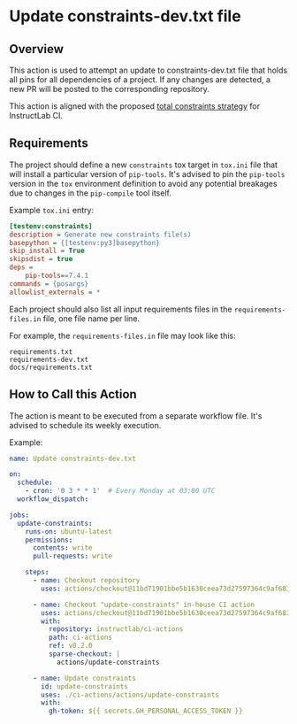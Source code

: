 # Update constraints-dev.txt file

## Overview

This action is used to attempt an update to constraints-dev.txt file that holds
all pins for all dependencies of a project. If any changes are detected, a new
PR will be posted to the corresponding repository.

This action is aligned with the proposed
[total constraints strategy](https://github.com/instructlab/dev-docs/pull/198)
for InstructLab CI.

## Requirements

The project should define a new `constraints` tox target in `tox.ini` file that
will install a particular version of `pip-tools`. It's advised to pin the
`pip-tools` version in the `tox` environment definition to avoid any potential
breakages due to changes in the `pip-compile` tool itself.

Example `tox.ini` entry:

```ini
[testenv:constraints]
description = Generate new constraints file(s)
basepython = {[testenv:py3]basepython}
skip_install = True
skipsdist = true
deps =
    pip-tools==7.4.1
commands = {posargs}
allowlist_externals = *
```

Each project should also list all input requirements files in the
`requirements-files.in` file, one file name per line.

For example, the `requirements-files.in` file may look like this:

```
requirements.txt
requirements-dev.txt
docs/requirements.txt
```

## How to Call this Action

The action is meant to be executed from a separate workflow file. It's advised
to schedule its weekly execution.

Example:

```yaml
name: Update constraints-dev.txt

on:
  schedule:
    - cron: '0 3 * * 1'  # Every Monday at 03:00 UTC
  workflow_dispatch:

jobs:
  update-constraints:
    runs-on: ubuntu-latest
    permissions:
      contents: write
      pull-requests: write

    steps:
      - name: Checkout repository
        uses: actions/checkout@11bd71901bbe5b1630ceea73d27597364c9af683 # v4.2.2

      - name: Checkout "update-constraints" in-house CI action
        uses: actions/checkout@11bd71901bbe5b1630ceea73d27597364c9af683 # v4.2.2
        with:
          repository: instructlab/ci-actions
          path: ci-actions
          ref: v0.2.0
          sparse-checkout: |
            actions/update-constraints

      - name: Update constraints
        id: update-constraints
        uses: ./ci-actions/actions/update-constraints
        with:
          gh-token: ${{ secrets.GH_PERSONAL_ACCESS_TOKEN }}
```

